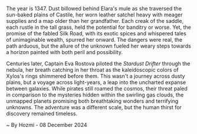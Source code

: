 
The year is 1347.  Dust billowed behind Elara's mule as she traversed the sun-baked plains of Castile, her worn leather satchel heavy with meager supplies and a map older than her grandfather.  Each creak of the saddle, each rustle in the tall grass, held the potential for banditry or worse. Yet, the promise of the fabled Silk Road, with its exotic spices and whispered tales of unimaginable wealth, spurred her onward. The dangers were real, the path arduous, but the allure of the unknown fueled her weary steps towards a horizon painted with both peril and possibility.

Centuries later, Captain Eva Rostova piloted the *Stardust Drifter* through the nebula, her breath catching in her throat as the kaleidoscopic colors of Xylos's rings shimmered before them.  This wasn't a journey across dusty plains, but a voyage across light-years, a leap into the uncharted expanse between galaxies. While pirates still roamed the cosmos, their threat paled in comparison to the mysteries hidden within the swirling gas clouds, the unmapped planets promising both breathtaking wonders and terrifying unknowns.  The adventure was a different scale, but the human thirst for discovery remained timeless.

~ By Hozmi - 08 December 2024
